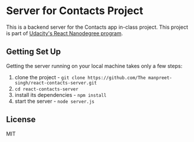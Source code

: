 # Server for Contacts Project

This is a backend server for the Contacts app in-class project. This project is part of [Udacity's React Nanodegree program](https://www.udacity.com/course/react-nanodegree--nd019).


## Getting Set Up

Getting the server running on your local machine takes only a few steps:

1. clone the project - `git clone https://github.com/The manpreet-singh/react-contacts-server.git`
2. `cd react-contacts-server`
3. install its dependencies - `npm install`
4. start the server - `node server.js`


## License
MIT
